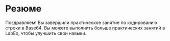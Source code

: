 # Резюме

Поздравляем! Вы завершили практическое занятие по кодированию строки в Base64. Вы можете выполнить больше практических занятий в LabEx, чтобы улучшить свои навыки.

